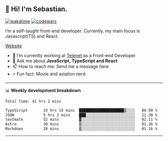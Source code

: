 ## 👋 Hi! I'm Sebastian.

[![wakatime](https://wakatime.com/badge/user/df0036c6-328a-4a39-be9b-e49417ed22a1.svg)](https://wakatime.com/@df0036c6-328a-4a39-be9b-e49417ed22a1)
[![codewars](https://www.codewars.com/users/sebavuye/badges/small)](https://www.codewars.com/users/sebavuye)

I’m a self-taught front-end developer. Currently, my main focus is Javascript(TS) and React.

[Website](https://sebastianvuye.be)

- 🔭 I’m currently working at [Telenet](https://telenet.be/) as a Front-end Developer
- 💬 Ask me about **JavaScript, TypeScript and React**
- 📫 How to reach me: Send me a message here
- ⚡ Fun fact: Movie and aviation nerd

-------

📊 **Weekly development breakdown**

<!--START_SECTION:waka-->

```txt
Total Time: 41 hrs 2 mins

TypeScript       33 hrs 14 mins  ████████████████████▒░░░░   80.99 %
JSON             5 hrs 2 mins    ███░░░░░░░░░░░░░░░░░░░░░░   12.30 %
textmate         52 mins         ▓░░░░░░░░░░░░░░░░░░░░░░░░   02.11 %
Astro            30 mins         ▒░░░░░░░░░░░░░░░░░░░░░░░░   01.26 %
Markdown         28 mins         ▒░░░░░░░░░░░░░░░░░░░░░░░░   01.16 %
```

<!--END_SECTION:waka-->
-------
